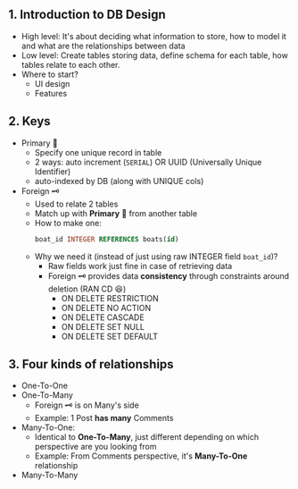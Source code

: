 ## 1. Introduction to DB Design
- High level: It's about deciding what information to store, how to model it and what are the relationships between data
- Low level: Create tables storing data, define schema for each table, how tables relate to each other.
- Where to start?
    - UI design
    - Features

## 2. Keys
- Primary :key: 
    - Specify one unique record in table
    - 2 ways: auto increment (`SERIAL`) OR UUID (Universally Unique Identifier)
    - auto-indexed by DB (along with UNIQUE cols)
- Foreign :old_key:
    - Used to relate 2 tables
    - Match up with __Primary__ :key: from another table
    - How to make one:
      ```sql
      boat_id INTEGER REFERENCES boats(id)
      ```
    - Why we need it (instead of just using raw INTEGER field `boat_id`)?
        - Raw fields work just fine in case of retrieving data
        - Foreign :old_key: provides data __consistency__ through constraints around deletion (RAN CD 😆)
            - ON DELETE RESTRICTION
            - ON DELETE NO ACTION
            - ON DELETE CASCADE
            - ON DELETE SET NULL
            - ON DELETE SET DEFAULT
## 3. Four kinds of relationships
- One-To-One
- One-To-Many
    - Foreign :old_key: is on Many's side
    - Example: 1 Post __has many__ Comments
- Many-To-One: 
    - Identical to __One-To-Many__, just different depending on which perspective are you looking from
    - Example: From Comments perspective, it's __Many-To-One__ relationship
- Many-To-Many
